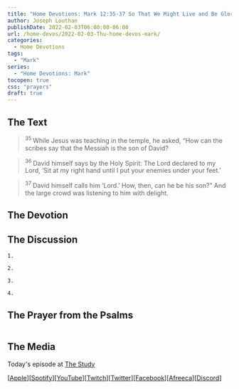 ```yaml
---
title: "Home Devotions: Mark 12:35-37 So That We Might Live and Be Glorified"
author: Joseph Louthan
publishDate: 2022-02-03T06:00:00-06:00
url: /home-devos/2022-02-03-Thu-home-devos-mark/
categories:
  - Home Devotions
tags:
  - "Mark"
series:
  - "Home Devotions: Mark"
tocopen: true
css: "prayers"
draft: true
---
```

## The Text

><sup> 35 </sup> While Jesus was teaching in the temple, he asked, “How can the scribes say that the Messiah is the son of David? 

><sup> 36 </sup> David himself says by the Holy Spirit: The Lord declared to my Lord, ‘Sit at my right hand until I put your enemies under your feet.’ 

><sup> 37 </sup> David himself calls him ‘Lord.’ How, then, can he be his son?” And the large crowd was listening to him with delight.

## The Devotion



## The Discussion

```text
1. 
```

```text
2. 
```

```text
3. 
```

```text
4. 
```

## The Prayer from the Psalms

>

<div style='font-variant: small-caps;'>

</div>

```text

```

<div style="page-break-after: always;"></div>

## The Media

Today's episode at [The Study](http://study.theologic.us/podcast/)

\[[Apple](https://podcasts.apple.com/us/podcast/the-study/id1557102127)\]\[[Spotify](https://open.spotify.com/show/0Xs5qsNvWePyRqcmtOTPkR)\]\[[YouTube](http://youtube.theologic.us)\]\[[Twitch](http://twitch.theologic.us)\]\[[Twitter](https://twitter.com/theologic_us)\]\[[Facebook](https://www.facebook.com/groups/462231051477464)\]\[[Afreeca](https://bj.afreecatv.com/theologicus)\]\[[Discord](http://discord.theologic.us)\]
